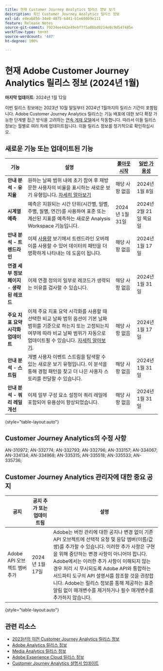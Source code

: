 ```yaml
---
title: 현재 Customer Journey Analytics 릴리스 정보 보기
description: 최신 Customer Journey Analytics 릴리스 정보
exl-id: e8eab856-34e0-4875-b441-b1e680b9e111
feature: Release Notes
source-git-commit: 79234ee442e49ebf7f5a08bd0214e8c9d547485e
workflow-type: tm+mt
source-wordcount: '447'
ht-degree: 100%

---
```


# 현재 Adobe Customer Journey Analytics 릴리스 정보 (2024년 1월)

**마지막 업데이트**: 2024년 1월 12일

이번 릴리스 정보에는 2023년 10월 말일부터 2024년 1월까지의 릴리스 기간이 포함됩니다. Adobe Customer Journey Analytics 릴리스는 기능 배포에 대한 보다 확장 가능한 단계별 접근 방식을 고려하는 [연속 게재 모델](releases.md)에서 작동합니다. 따라서 이들 릴리스 정보는 월별로 여러 차례 업데이트됩니다. 이들 릴리스 정보를 정기적으로 확인하십시오.

## 새로운 기능 또는 업데이트된 기능

| 기능 | 설명 | [롤아웃 시작](releases.md) | [일반 가용성](releases.md) |
| ----------- | ---------- | ------- | ---- |
| **안내 분석 - 유지율** | 원하는 날짜 범위 내에 초기 참여 후 재방문한 사용자의 비율을 표시하는 새로운 보기 유형입니다. [자세히 알아보기](../guided-analysis/types/retention-rates.md) | 해당 사항 없음 | 2024년 1월 8일 |
| **시계열 예측** | 예측은 지원되는 시간 단위(시간별, 일별, 주별, 월별, 연간)를 사용하여 표준 또는 계산된 지표를 예측하는 새로운 Analysis Workspace 기능입니다. | 2024년 1월 31일 | 2024년 2월 21일 목요일 |
| **안내 분석 - 트렌드라인** | 이제 [사용량](/help/guided-analysis/types/usage.md) 보기에서 트렌드라인 오버레이를 사용할 수 있어 데이터의 패턴을 더 명확하게 나타내는 데 도움이 됩니다. | 해당 사항 없음 | 2024년 1월 17일 |
| **연결 세부 정보 페이지 - 생략된 레코드** | 이제 연결 정의의 일부로 레코드가 생략되는 이유를 검사할 수 있습니다. | 해당 사항 없음 | 2024년 1월 31일 |
| **주요 지표 요약 시각화 업데이트** | 이제 주요 지표 요약 시각화를 사용할 때 선택한 비교 날짜 범위 옵션이 기본 날짜 범위를 기준으로 하는지 또는 고정되는지 여부에 따라 비교 날짜 범위가 자동으로 업데이트될 수 있습니다. [자세히 알아보기](/help/analysis-workspace/visualizations/key-metric.md). | 해당 사항 없음 | 2024년 1월 17일 |
| **안내 분석 - 스트림** | 개별 사용자 이벤트 스트림을 탐색할 수 있는 새로운 보기 유형입니다. 이 분석을 통해 경험 패턴을 찾고 더 나은 사용자 스토리를 전달할 수 있습니다. | 해당 사항 없음 | 2024년 1월 31일 |
| **안내 분석 - 쿼리 레일 개선** | 이제 일부 구성 요소 설정이 쿼리 레일에 포함되어 유용성이 향상되었습니다. | 해당 사항 없음 | 2024년 1월 31일 |

{style="table-layout:auto"}

## Customer Journey Analytics의 수정 사항

AN-310972; AN-332774; AN-332793; AN-332796; AN-333157; AN-334067; AN-334134; AN-334968; AN-335315; AN-335518; AN-335533; AN-335736;

## Customer Journey Analytics 관리자에 대한 중요 공지

| 공지 | 공지 추가 또는 업데이트됨 | 설명 |
| --- | --- | --- |
| Adobe API 오브젝트 멤버 추가 | 2024년 1월 17일 | Adobe는 버전 관리에 대한 공지나 변경 없이 기존 API 오브젝트에 선택적 요청 및 응답 멤버(이름/값 쌍)를 추가할 수 있습니다. 이러한 추가 사항은 구현을 위해 중단하는 변경 사항이 아니어야 합니다. Adobe에서는 이러한 추가 사항이 이해되지 않는 경우 처리 시 무시되도록 Adobe API와 통합하는 서드파티 도구의 API 설명서를 참조할 것을 권장합니다. Adobe는 릴리스 정보를 통해 제공하는 표준 알림 없이 매개변수를 제거하거나 필수 매개변수를 추가하지 않습니다. |

{style="table-layout:auto"}

## 관련 리소스

* [2023년의 이전 Customer Journey Analytics 릴리스 정보](/help/release-notes/2023.md)
* [Adobe Analytics 릴리스 정보](https://experienceleague.adobe.com/docs/analytics/release-notes/latest.html?lang=ko-KR)
* [Media Analytics 릴리스 정보](https://experienceleague.adobe.com/docs/media-analytics/using/additional-resources/release-notes.html)
* [Adobe Experience Cloud 릴리스 정보](https://experienceleague.adobe.com/docs/release-notes/experience-cloud/current.html)
* [Customer Journey Analytics 설명서 업데이트](/help/release-notes/doc-changes.md)
